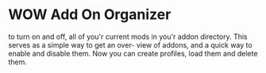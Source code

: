 # WOW Add On Organizer

 to turn on and off,
 all of you'r current mods in you'r addon
 directory. This serves as a simple way to get an over-
 view of addons, and a quick way to 
 enable and disable them.
 Now you can create profiles, load them
 and delete them.
